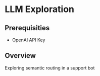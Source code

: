 # LLM Exploration

## Prerequisities

* OpenAI API Key

## Overview

Exploring semantic routing in a support bot